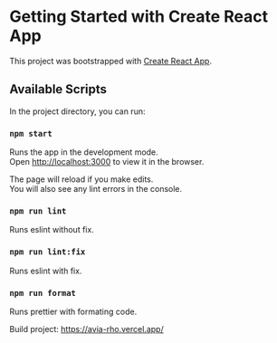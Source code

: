# Getting Started with Create React App

This project was bootstrapped with [Create React App](https://github.com/facebook/create-react-app).

## Available Scripts

In the project directory, you can run:

### `npm start`

Runs the app in the development mode.\
Open [http://localhost:3000](http://localhost:3000) to view it in the browser.

The page will reload if you make edits.\
You will also see any lint errors in the console.

### `npm run lint`

Runs eslint without fix.

### `npm run lint:fix`

Runs eslint with fix.

### `npm run format`

Runs prettier with formating code.

Build project: https://avia-rho.vercel.app/